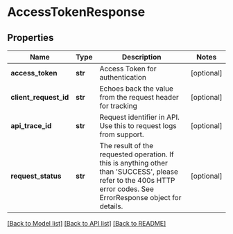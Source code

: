 # AccessTokenResponse

## Properties
Name | Type | Description | Notes
------------ | ------------- | ------------- | -------------
**access_token** | **str** | Access Token for authentication | [optional] 
**client_request_id** | **str** | Echoes back the value from the request header for tracking | [optional] 
**api_trace_id** | **str** | Request identifier in API. Use this to request logs from support. | [optional] 
**request_status** | **str** | The result of the requested operation. If this is anything other than &#39;SUCCESS&#39;, please refer to the 400s HTTP error codes. See ErrorResponse object for details. | [optional] 

[[Back to Model list]](../README.md#documentation-for-models) [[Back to API list]](../README.md#documentation-for-api-endpoints) [[Back to README]](../README.md)


